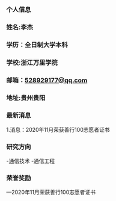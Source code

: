 ### 个人信息
### 姓名:李杰
### 学历：全日制大学本科
### 学校:浙江万里学院
### 邮箱：528929177@qq.com
### 地址:贵州贵阳

### 最新消息
1.消息：2020年11月荣获善行100志愿者证书

### 研究方向
-通信技术
-通信工程

### 荣誉奖励
—2020年11月荣获善行100志愿者证书
